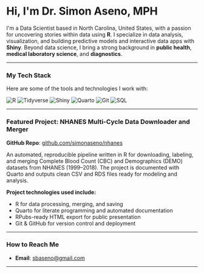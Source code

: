 
# Hi, I'm Dr. Simon Aseno, MPH

I'm a Data Scientist based in North Carolina, United States, with a passion for uncovering stories within data using **R**. I specialize in data analysis, visualization, and building predictive models and interactive data apps with **Shiny**. Beyond data science, I bring a strong background in **public health**, **medical laboratory science**, and **diagnostics**.

---

### My Tech Stack

Here are some of the tools and technologies I work with:

![R](https://img.shields.io/badge/R-276DC3?style=for-the-badge\&logo=r\&logoColor=white)
![Tidyverse](https://img.shields.io/badge/Tidyverse-1A1A1A?style=for-the-badge\&logo=Tidyverse\&logoColor=white)
![Shiny](https://img.shields.io/badge/Shiny-1A1A1A?style=for-the-badge\&logo=Shiny\&logoColor=white)
![Quarto](https://img.shields.io/badge/Quarto-1A1A1A?style=for-the-badge\&logo=Quarto\&logoColor=white)
![Git](https://img.shields.io/badge/Git-F05032?style=for-the-badge\&logo=git\&logoColor=white)
![SQL](https://img.shields.io/badge/SQL-025E8C?style=for-the-badge\&logo=sql\&logoColor=white)

---

### Featured Project: NHANES Multi-Cycle Data Downloader and Merger

**GitHub Repo**: [github.com/simonaseno/nhanes](https://github.com/simonaseno/nhanes)

An automated, reproducible pipeline written in R for downloading, labeling, and merging Complete Blood Count (CBC) and Demographics (DEMO) datasets from NHANES (1999–2018). The project is documented with Quarto and outputs clean CSV and RDS files ready for modeling and analysis.

**Project technologies used include:**

* R for data processing, merging, and saving
* Quarto for literate programming and automated documentation
* RPubs-ready HTML export for public presentation
* Git & GitHub for version control and deployment

---

### How to Reach Me

* **Email**: [sbaseno@gmail.com](mailto:sbaseno@gmail.com)

---



